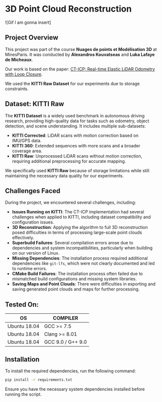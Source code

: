 # 3D Point Cloud Reconstruction

![Gif I am gonna insert]

## Project Overview
This project was part of the course **Nuages de points et Modélisation 3D** at MinesParis. It was conducted by **Alexandros Kouvatseas** and **Luka Lafaye de Micheaux**.

Our work is based on the paper: [CT-ICP: Real-time Elastic LiDAR Odometry with Loop Closure](https://arxiv.org/abs/2109.12979).

We used the **KITTI Raw Dataset** for our experiments due to storage constraints.

## Dataset: KITTI Raw
The **KITTI Dataset** is a widely used benchmark in autonomous driving research, providing high-quality data for tasks such as odometry, object detection, and scene understanding. It includes multiple sub-datasets:
- **KITTI Corrected**: LiDAR scans with motion correction based on IMU/GPS data.
- **KITTI 360**: Extended sequences with more scans and a broader coverage area.
- **KITTI Raw**: Unprocessed LiDAR scans without motion correction, requiring additional preprocessing for accurate mapping.

We specifically used **KITTI Raw** because of storage limitations while still maintaining the necessary data quality for our experiments.

## Challenges Faced
During the project, we encountered several challenges, including:
- **Issues Running on KITTI**: The CT-ICP implementation had several challenges when applied to KITTI, including dataset compatibility and configuration issues.
- **3D Reconstruction**: Applying the algorithm to full 3D reconstruction posed difficulties in terms of processing large-scale point clouds effectively.
- **Superbuild Failures**: Several compilation errors arose due to dependencies and system incompatibilities, particularly when building on our version of Linux.
- **Missing Dependencies**: The installation process required additional dependencies like `git-lfs`, which were not clearly documented and led to runtime errors.
- **CMake Build Failures**: The installation process often failed due to mismatched build configurations and missing system libraries.
- **Saving Maps and Point Clouds**: There were difficulties in exporting and saving generated point clouds and maps for further processing.

## Tested On:

| OS          | COMPILER       |
|------------|----------------|
| Ubuntu 18.04 | GCC >= 7.5     |
| Ubuntu 18.04 | Clang >= 8.01  |
| Ubuntu 18.04 | GCC 9.0 / G++ 9.0 |


## Installation
To install the required dependencies, run the following command:
```bash
pip install -r requirements.txt
```

Ensure you have the necessary system dependencies installed before running the script.

